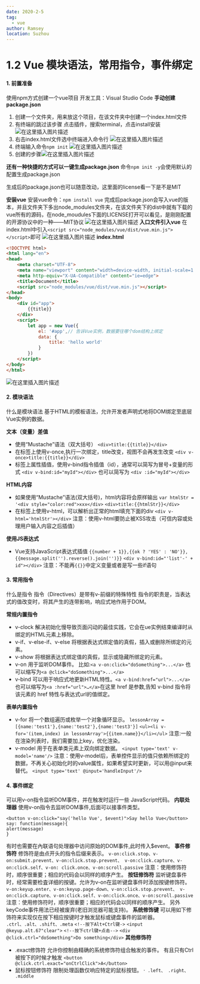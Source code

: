 ```yaml
---
date: 2020-2-5
tag: 
  - vue
author: Ramsey
location: Suzhou  
---
```

# 1.2 Vue 模块语法，常用指令，事件绑定

#### 1. 前置准备
使用npm方式创建一个vue项目
开发工具：Visual Studio Code
**手动创建package.json**
1. 创建一个文件夹，用来放这个项目，在该文件夹中创建一个index.html文件
2. 有终端的跳过该步骤
  点击插件，搜索terminal，点击install安装
![在这里插入图片描述](https://img-blog.csdnimg.cn/20200204124511936.png?x-oss-process=image/watermark,type_ZmFuZ3poZW5naGVpdGk,shadow_10,text_aHR0cHM6Ly9ibG9nLmNzZG4ubmV0L3FxXzM2ODI2NjE4,size_16,color_FFFFFF,t_70)
  3. 右击index.html文件选中终端进入命令行
 ![在这里插入图片描述](https://img-blog.csdnimg.cn/20200204124738617.png?x-oss-process=image/watermark,type_ZmFuZ3poZW5naGVpdGk,shadow_10,text_aHR0cHM6Ly9ibG9nLmNzZG4ubmV0L3FxXzM2ODI2NjE4,size_16,color_FFFFFF,t_70)
  4. 终端输入命令`npm init`
![在这里插入图片描述](https://img-blog.csdnimg.cn/20200204124958727.png?x-oss-process=image/watermark,type_ZmFuZ3poZW5naGVpdGk,shadow_10,text_aHR0cHM6Ly9ibG9nLmNzZG4ubmV0L3FxXzM2ODI2NjE4,size_16,color_FFFFFF,t_70)
  5. 创建的步骤![在这里插入图片描述](https://img-blog.csdnimg.cn/20200204130301129.png?x-oss-process=image/watermark,type_ZmFuZ3poZW5naGVpdGk,shadow_10,text_aHR0cHM6Ly9ibG9nLmNzZG4ubmV0L3FxXzM2ODI2NjE4,size_16,color_FFFFFF,t_70)

**还有一种快捷的方式可以一键生成package.json**
命令`npm init -y`会使用默认的配置生成package.json

生成后的package.json也可以随意改动，这里面的license看一下是不是MIT

**安装vue**
安装vue命令：`npm install vue`
完成后package.json会写入vue的版本，并且文件夹下多出node_modules文件夹，在该文件夹下的dist中就有下载的vue所有的源码，在node_moudules下面的LICENSE打开可以看见，是刚刚配置的开源协议中的一种——MIT协议
![在这里插入图片描述](https://img-blog.csdnimg.cn/20200204131139883.png?x-oss-process=image/watermark,type_ZmFuZ3poZW5naGVpdGk,shadow_10,text_aHR0cHM6Ly9ibG9nLmNzZG4ubmV0L3FxXzM2ODI2NjE4,size_16,color_FFFFFF,t_70)
**入口文件引入vue**
在index.html中引入`<script src="node_modules/vue/dist/vue.min.js"></script>`即可
![在这里插入图片描述](https://img-blog.csdnimg.cn/20200204132007908.png?x-oss-process=image/watermark,type_ZmFuZ3poZW5naGVpdGk,shadow_10,text_aHR0cHM6Ly9ibG9nLmNzZG4ubmV0L3FxXzM2ODI2NjE4,size_16,color_FFFFFF,t_70)
**index.html**
```html
<!DOCTYPE html>
<html lang="en">
<head>
    <meta charset="UTF-8">
    <meta name="viewport" content="width=device-width, initial-scale=1.0">
    <meta http-equiv="X-UA-Compatible" content="ie=edge">
    <title>Document</title>
    <script src="node_modules/vue/dist/vue.min.js"></script>
</head>
<body>
    <div id="app">
        {{title}}
    </div>
    <script>
        let app = new Vue({
            el: '#app',// 告诉Vue实例，数据要往哪个dom结构上绑定
            data: {
                title: 'hello world'
            }
        })
    </script>
</body>
</html>
```
![在这里插入图片描述](https://img-blog.csdnimg.cn/2020020413340535.png?x-oss-process=image/watermark,type_ZmFuZ3poZW5naGVpdGk,shadow_10,text_aHR0cHM6Ly9ibG9nLmNzZG4ubmV0L3FxXzM2ODI2NjE4,size_16,color_FFFFFF,t_70)
#### 2. 模块语法
什么是模块语法
基于HTML的模板语法，允许开发者声明式地将DOM绑定至底层Vue实例的数据。

**文本（变量）差值**
* 使用“Mustache”语法（双大括号）
  `<div>title:{{title}}</div>`
* 在标签上使用v-once,执行一次绑定，title改变，视图不会再发生改变
  `<div v-once>title:{{title}}</div>`
* 标签上属性插值，使用v-bind指令插值（id），通常可以简写为冒号+变量的形式
  `<div v-bind:id="myId"></div>`  也可以简写为  `<div :id="myId"></div>`
  
**HTML内容**
* 如果使用“Mustache”语法(双大括号)，html内容将会原样输出
  `var htmlStr = '<div style="color:red">xxx</div>`
  `<div>title:{{htmlStr}}</div>`
* 在标签上使用v-html，可以解析出正常的html填充下面的div
  `<div v-html='htmlStr'></div>`
  注意：使用v-html要防止被XSS攻击（可信内容或处理用户输入内容之后插值）

**使用JS表达式**
* Vue支持JavaScript表达式插值
  `{{number + 1}},{{ok ? 'YES' : 'NO'}},`
  `{{message.split('').reverse().join('')}}`
  `<div v-bind:id="'list'-' + id"></div>`
  注意：不能再`{{}}`中定义变量或者是写一些if语句

#### 3. 常用指令
什么是指令
指令（Directives）是带有v-前缀的特殊特性
指令的职责是，当表达式的值改变时，将其产生的连带影响，响应式地作用于DOM。

**常规内置指令**
* v-clock 解决初始化慢导致页面闪动的最佳实践，它会在ue实例结束编译时从绑定的HTML元素上移除。
* v-if、v-else-if、v-else 将根据表达式绑定值的真假，插入或删除所绑定的元素。
* v-show 将根据表达式绑定值的真假，显示或隐藏所绑定的元素。
* v-on 用于监听DOM事件。
  比如:`<a v-on:click="doSomething">...</a>`
  也可以缩写为`<a @click="doSomething">...</a>`
* v-bind 可以用于响应式地更新HTML特性。`<a v-bind:href="url">...</a>`
  也可以缩写为`<a :href="url">…</a>`在这里 href 是参数,告知 v-bind 指令将该元素的 href 特性与表达式url的值绑定。

**表单内置指令**
* v-for 将一个数组遍历或枚举一个对象循环显示。
  `lessonArray = [{name:'test1'},{name:'test2'},{name:'test3'}]`
  `<ul><li v-for='(item,index) in lessonArray'>{{item.name}}</li></ul>`
  注意:一般在渲染列表时，我们需要加上key，优化渲染。
* v-model 用于在表单类元素上双向绑定数据。
  `<input type='text' v-model='name'/>`
  注意：使用v-model后，表单控件显示的值只依赖所绑定的数据，不再关心初始化时的value属性，如果希望实时更新，可以用@input来替代。
  `<input type='text' @input='handleInput'/>`


#### 4. 事件绑定
可以用v-on指令监听DOM事件，并在触发时运行一些 JavaScript代码。
**内联处理器**
使用v-on指令去监听DOM事件,后面可以接事件类型。
```
<button v-on:click="say('hello Vue', $event)">Say hello Vue</button>
say: function(message){
alert(message)
}
```
有时也需要在內联语句处理器中访问原始的DOM事件,此时传入$event。
**事件修饰符**
修饰符是由点开头的指令后缀来表示。
`v-on:click.stop、v-on:submit.prevent、v-on:click.stop.prevent、
v-on:click.capture、v-on:click.self、v-on: click.once、v-on:scroll.passive`
注意：使用修饰符时，顺序很重要；相应的代码会以同样的顺序产生。
**按钮修饰符**
监听键盘事件时，经常需要检査详细的按键。允许为ν-on在监听键盘事件时添加按键修饰符。
`v-on:keyup.enter、v-on:keyup.page-down、v-on:click.stop.prevent、
v-on:click.capture、v-on:click.self、v-on:click.once、v-on:scroll.passive`
注意：使用修饰符时，顺序很重要；相应的代码会以同样的顺序产生。
另外 keyCode事件用法已经被废弃(老旧浏览器可能支持)。
**系统修饰键**
可以用如下修饰符来实现仅在按下相应按键时才触发鼠标或键盘事件的监听器。
` .ctrl、.alt、.shift、.meta`
`<!--按下Alt+Ctrl键->`
`<input @keyup.alt.67"clear">`
`<!--按下ctrl键+点击-->`
`<div @click.ctrl="doSomething">Do something</div>`
**其他修饰符**
* .exact修饰符
  允许你控制由精确的系统修饰符组合触发的事件。
  有且只有Ctrl被按下的时候才触发
  `<button @click.ctrl.exact="onCtrlClick">A</button>`
* 鼠标按钮修饰符
  限制处理函数仅响应特定的鼠标按钮。
 ·` .left、 .right、 .middle`

